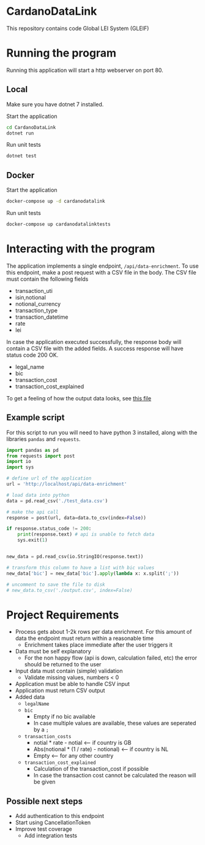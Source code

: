# CardanoDataLink
This repository contains code Global LEI System (GLEIF)

# Running the program
Running this application will start a http webserver on port 80.
## Local
Make sure you have dotnet 7 installed.

Start the application
```bash
cd CardanoDataLink
dotnet run
```

Run unit tests
```bash
dotnet test
```

## Docker
Start the application
```bash
docker-compose up -d cardanodatalink
```

Run unit tests
```bash
docker-compose up cardanodatalinktests
```

# Interacting with the program
The application implements a single endpoint, `/api/data-enrichment`. To use this endpoint, make a post request with a CSV file in the body.
The CSV file must contain the following fields
- transaction_uti
- isin,notional
- notional_currency
- transaction_type
- transaction_datetime
- rate
- lei

In case the application executed successfully, the response body will contain a CSV file with the added fields. A success response will have status code 200 OK.
- legal_name
- bic
- transaction_cost
- transaction_cost_explained

To get a feeling of how the output data looks, see [this file](./output.csv)

## Example script
For this script to run you will need to have python 3 installed, along with the libraries `pandas` and `requests`.
```python
import pandas as pd
from requests import post
import io
import sys

# define url of the application
url = 'http://localhost/api/data-enrichment'

# load data into python
data = pd.read_csv('./test_data.csv')

# make the api call
response = post(url, data=data.to_csv(index=False))

if response.status_code != 200:
    print(response.text) # api is unable to fetch data
    sys.exit(1)


new_data = pd.read_csv(io.StringIO(response.text))

# transform this column to have a list with bic values
new_data['bic'] = new_data['bic'].apply(lambda x: x.split(';'))

# uncomment to save the file to disk
# new_data.to_csv('./output.csv', index=False)
```

# Project Requirements
- Process gets about 1-2k rows per data enrichment. For this amount of data the endpoint must return within a reasonable time
  - Enrichment takes place immediate after the user triggers it
- Data must be self explanatory
  - For the non happy flow (api is down, calculation failed, etc) the error should be returned to the user
- Input data must contain (simple) validation
  - Validate missing values, numbers < 0
- Application must be able to handle CSV input
- Application must return CSV output
- Added data
  - `legalName`
  - `bic`
    - Empty if no bic available
    - In case multiple values are available, these values are seperated by a `;`
  - `transaction_costs`
    - notial * rate - notial <-- if country is GB
    - Abs(notional * (1 / rate) - notional) <-- if country is NL
    - Empty <-- for any other country
  - `transaction_cost_explained`
    - Calculation of the transaction_cost if possible
    - In case the transaction cost cannot be calculated the reason will be given

## Possible next steps
- Add authentication to this endpoint
- Start using CancellationToken
- Improve test coverage
  - Add integration tests
